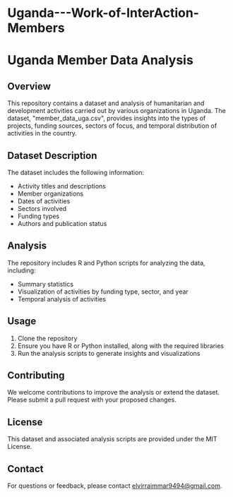 # Uganda---Work-of-InterAction-Members
# Uganda Member Data Analysis

## Overview

This repository contains a dataset and analysis of humanitarian and development activities carried out by various organizations in Uganda. The dataset, "member_data_uga.csv", provides insights into the types of projects, funding sources, sectors of focus, and temporal distribution of activities in the country.

## Dataset Description

The dataset includes the following information:
- Activity titles and descriptions
- Member organizations
- Dates of activities
- Sectors involved
- Funding types
- Authors and publication status

## Analysis

The repository includes R and Python scripts for analyzing the data, including:
- Summary statistics
- Visualization of activities by funding type, sector, and year
- Temporal analysis of activities

## Usage

1. Clone the repository
2. Ensure you have R or Python installed, along with the required libraries
3. Run the analysis scripts to generate insights and visualizations

## Contributing

We welcome contributions to improve the analysis or extend the dataset. Please submit a pull request with your proposed changes.

## License

This dataset and associated analysis scripts are provided under the MIT License.

## Contact

For questions or feedback, please contact elvirraimmar9494@gmail.com.

